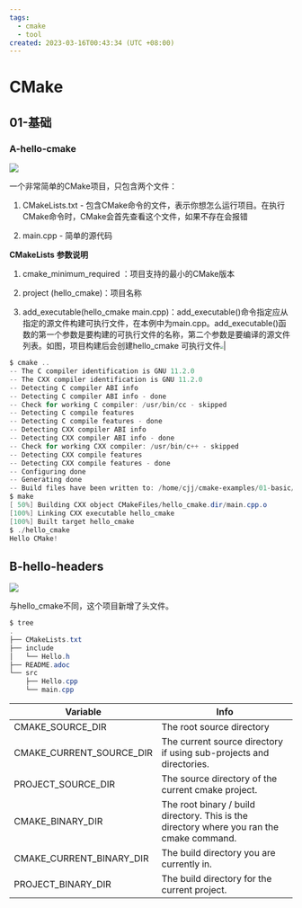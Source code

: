 ```yaml
---
tags:
  - cmake
  - tool
created: 2023-03-16T00:43:34 (UTC +08:00)
---
```


# CMake

## 01-基础

### A-hello-cmake

![](https://pic-1257412153.cos.ap-nanjing.myqcloud.com/images/2023/11/28/lu18012y8s8_tmp_baf698b4f118340b-f18706.png)

一个非常简单的CMake项目，只包含两个文件：

1. CMakeLists.txt - 包含CMake命令的文件，表示你想怎么运行项目。在执行CMake命令时，CMake会首先查看这个文件，如果不存在会报错
   
1. main.cpp - 简单的源代码
   

**CMakeLists** **参数说明**

1. cmake_minimum_required ：项目支持的最小的CMake版本

1. project (hello_cmake)：项目名称

1. add_executable(hello_cmake main.cpp)：add_executable()命令指定应从指定的源文件构建可执行文件，在本例中为main.cpp。add_executable()函数的第一个参数是要构建的可执行文件的名称，第二个参数是要编译的源文件列表。如图，项目构建后会创建hello_cmake 可执行文件<img src="https://pic-1257412153.cos.ap-nanjing.myqcloud.com/images/2023/11/28/lu18012y8s8_tmp_d7acfd156c9d38b0-28bc9a.png" style="zoom:33%;" />|

  

```PowerShell
$ cmake ..
-- The C compiler identification is GNU 11.2.0
-- The CXX compiler identification is GNU 11.2.0
-- Detecting C compiler ABI info
-- Detecting C compiler ABI info - done
-- Check for working C compiler: /usr/bin/cc - skipped
-- Detecting C compile features
-- Detecting C compile features - done
-- Detecting CXX compiler ABI info
-- Detecting CXX compiler ABI info - done
-- Check for working CXX compiler: /usr/bin/c++ - skipped
-- Detecting CXX compile features
-- Detecting CXX compile features - done
-- Configuring done
-- Generating done
-- Build files have been written to: /home/cjj/cmake-examples/01-basic/A-hello-cmake/build
$ make
[ 50%] Building CXX object CMakeFiles/hello_cmake.dir/main.cpp.o
[100%] Linking CXX executable hello_cmake
[100%] Built target hello_cmake
$ ./hello_cmake
Hello CMake!
```

  

## B-hello-headers

![](https://pic-1257412153.cos.ap-nanjing.myqcloud.com/images/2023/11/28/lu18012y8s8_tmp_7e50e32d6f5f8705-f1b156.png)

与hello_cmake不同，这个项目新增了头文件。

```PowerShell
$ tree
.
├── CMakeLists.txt
├── include
│   └── Hello.h
├── README.adoc
└── src
    ├── Hello.cpp
    └── main.cpp
```

  

| **Variable** | **Info** |
| ------------ | -------- |
|CMAKE_SOURCE_DIR|The root source directory|
|CMAKE_CURRENT_SOURCE_DIR|The current source directory if using sub-projects and directories.|
|PROJECT_SOURCE_DIR|The source directory of the current cmake project.|
|CMAKE_BINARY_DIR|The root binary / build directory. This is the directory where you ran the cmake command.|
|CMAKE_CURRENT_BINARY_DIR|The build directory you are currently in.|
|PROJECT_BINARY_DIR|The build directory for the current project.|


